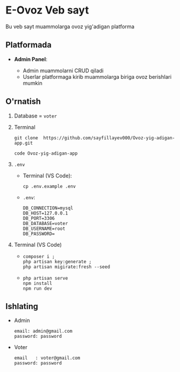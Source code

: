 # E-Ovoz Veb sayt

Bu veb sayt muammolarga ovoz yig'adigan platforma

## Platformada

-   **Admin Panel**:

    -   Admin muammolarni CRUD qiladi
    -   Userlar platformaga kirib muammolarga biriga ovoz berishlari mumkin

## O'rnatish

1. Database = `voter`

2. Terminal

    ```shell
    git clone  https://github.com/sayfillayev000/Ovoz-yig-adigan-app.git
    ```

    ```shell
    code Ovoz-yig-adigan-app
    ```

3. `.env`

    - Terminal (VS Code):
        ```shell
        cp .env.example .env
        ```
    - `.env`:
        ```shell
        DB_CONNECTION=mysql
        DB_HOST=127.0.0.1
        DB_PORT=3306
        DB_DATABASE=voter
        DB_USERNAME=root
        DB_PASSWORD=
        ```

4. Terminal (VS Code)
    - ```shell
      composer i ;
      php artisan key:generate ;
      php artisan migirate:fresh --seed
      ```
    - ```shell
      php artisan serve
      npm install
      npm run dev
      ```

## Ishlating

-   Admin

    ```shell
    email: admin@gmail.com
    password: password
    ```

-   Voter
    ```shell
    email   : voter@gmail.com
    password: password
    ```
